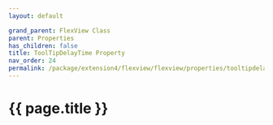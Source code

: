 ```yaml
---
layout: default

grand_parent: FlexView Class
parent: Properties
has_children: false
title: ToolTipDelayTime Property
nav_order: 24
permalink: /package/extension4/flexview/flexview/properties/tooltipdelaytime
---
```

# {{ page.title }}